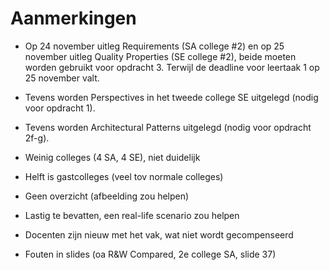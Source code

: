 # Aanmerkingen

- Op 24 november uitleg Requirements (SA college #2) en op 25 november uitleg Quality Properties (SE college #2), beide moeten worden gebruikt voor opdracht 3. Terwijl de deadline voor leertaak 1 op 25 november valt.
- Tevens worden Perspectives in het tweede college SE uitgelegd (nodig voor opdracht 1).
- Tevens worden Architectural Patterns uitgelegd (nodig voor opdracht 2f-g).


- Weinig colleges (4 SA, 4 SE), niet duidelijk
- Helft is gastcolleges (veel tov normale colleges)
- Geen overzicht (afbeelding zou helpen)
- Lastig te bevatten, een real-life scenario zou helpen
- Docenten zijn nieuw met het vak, wat niet wordt gecompenseerd
- Fouten in slides (oa R&W Compared, 2e college SA, slide 37)
